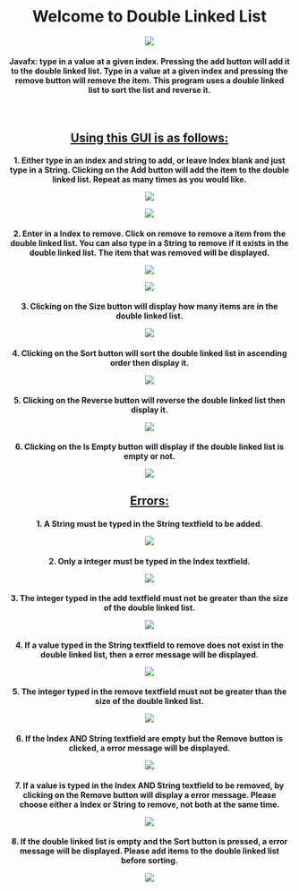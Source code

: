 
<h1 align="center">Welcome to Double Linked List</h1>

<p align="center"><img src="images/image_main.jpg"></p>
<!-- ![main image](images/main_image.jpg) -->

<h4 align="center">
  Javafx: type in a value at a given index.  Pressing the add button will add it to the double linked list. Type in a value at a given index and pressing the remove button will remove the item. This program uses a double linked list to sort the list and reverse it.  
</h4>
<br>

<h2 align="center" style="text-decoration: underline;">Using this GUI is as follows:</h2>

<h4 align="center">
    1. Either type in an index and string to add, or leave Index blank and just type in a String.  Clicking on the Add button will add the item to the double linked list.  Repeat as many times as you would like.
<p align="center"><img src="images/run/add1.jpg"></p>
<p align="center"><img src="images/run/add2.jpg"></p>
</h4>

<h4 align="center">
    2. Enter in a Index to remove.  Click on remove to remove a item from the double linked list.  You can also type in a String to remove if it exists in the double linked list.  The item that was removed will be displayed.
<p align="center"><img src="images/run/remove1.jpg"></p>
<p align="center"><img src="images/run/remove2.jpg"></p>
</h4>

<h4 align="center">
    3. Clicking on the Size button will display how many items are in the double linked list.
<p align="center"><img src="images/run/size.jpg"></p>
</h4>

<h4 align="center">
    4. Clicking on the Sort button will sort the double linked list in ascending order then display it.
<p align="center"><img src="images/run/sort.jpg"></p>
</h4>

<h4 align="center">
    5. Clicking on the Reverse button will reverse the double linked list then display it.
    <p align="center"><img src="images/run/reverse.jpg"></p>
</h4>

<h4 align="center">
    6. Clicking on the Is Empty button will display if the double linked list is empty or not.
<p align="center"><img src="images/run/is_empty.jpg"></p>
</h4>

<h2 align="center" style="text-decoration: underline;">Errors:</h2>

<h4 align="center">
    1. A String must be typed in the String textfield to be added.
<p align="center"><img src="images/errors/error_add1.jpg"></p>
</h4>

<h4 align="center">
    2. Only a integer must be typed in the Index textfield.
<p align="center"><img src="images/errors/error_add2.jpg"></p>
</h4>

<h4 align="center">
    3. The integer typed in the add textfield must not be greater than the size of the double linked list.
<p align="center"><img src="images/errors/error_add3.jpg"></p>
</h4>

<h4 align="center">
    4. If a value typed in the String textfield to remove does not exist in the double linked list, then a error message will be displayed.
<p align="center"><img src="images/errors/error_remove1.jpg"></p>
</h4>

<h4 align="center">
    5. The integer typed in the remove textfield must not be greater than the size of the double linked list.
    <p align="center"><img src="images/errors/error_remove2.jpg"></p>
</h4>

<h4 align="center">
    6. If the Index AND String textfield are empty but the Remove button is clicked, a error message will be displayed.
<p align="center"><img src="images/errors/error_remove3.jpg"></p>
</h4>

<h4 align="center">
    7. If a value is typed in the Index AND String textfield to be removed, by clicking on the Remove button will display a error message.  Please choose either a Index or String to remove, not both at the same time.
<p align="center"><img src="images/errors/error_remove4.jpg"></p>
</h4>

<h4 align="center">
    8. If the double linked list is empty and the Sort button is pressed, a error message will be displayed.  Please add items to the double linked list before sorting.
<p align="center"><img src="images/errors/error_sort.jpg"></p>
</h4>

<!-- For more details see [GitHub Flavored Markdown](https://guides.github.com/features/mastering-markdown/). -->
<!-- You can use the [editor on GitHub](https://github.com/zuki07/Linked_list/edit/gh-pages/index.md) to maintain and preview the content for your website in Markdown files. -->
